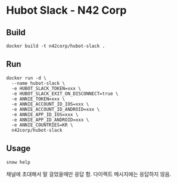 # Hubot Slack - N42 Corp

## Build

```shell
docker build -t n42corp/hubot-slack .
```

## Run

```shell
docker run -d \
  --name hubot-slack \
  -e HUBOT_SLACK_TOKEN=xxx \
  -e HUBOT_SLACK_EXIT_ON_DISCONNECT=true \
  -e ANNIE_TOKEN=xxx \
  -e ANNIE_ACCOUNT_ID_IOS=xxx \
  -e ANNIE_ACCOUNT_ID_ANDROID=xxx \
  -e ANNIE_APP_ID_IOS=xxx \
  -e ANNIE_APP_ID_ANDROID=xxx \
  -e ANNIE_COUNTRIES=KR \
  n42corp/hubot-slack
```

## Usage

```
snow help
```

채널에 초대해서 말 걸었을때만 응답 함. 다이렉트 메시지에는 응답하지 않음.
